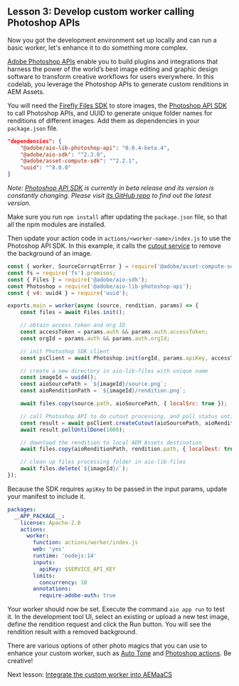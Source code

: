 ## Lesson 3: Develop custom worker calling Photoshop APIs

Now you got the development environment set up locally and can run a basic worker, let's enhance it to do something more complex.

[Adobe Photoshop APIs](https://www.adobe.io/apis/creativecloud/photo-imaging-api.html) enable you to build plugins and integrations that harness the power of the world’s best image editing and graphic design software to transform creative workflows for users everywhere. In this codelab, you leverage the Photoshop APIs to generate custom renditions in AEM Assets.

You will need the [Firefly Files SDK](https://github.com/adobe/aio-lib-files) to store images, the [Photoshop API SDK](https://github.com/adobe/aio-lib-photoshop-api) to call Photoshop APIs, and UUID to generate unique folder names for renditions of different images. Add them as dependencies in your `package.json` file.

```json
"dependencies": {
    "@adobe/aio-lib-photoshop-api": "0.0.4-beta.4",
    "@adobe/aio-sdk": "^2.3.0",
    "@adobe/asset-compute-sdk": "^2.2.1",
    "uuid": "^8.0.0"
}
```

_Note: [Photoshop API SDK](https://github.com/adobe/aio-lib-photoshop-api) is currently in beta release and its version is constantly changing. Please visit [its GitHub repo](https://github.com/adobe/aio-lib-photoshop-api) to find out the latest version._

Make sure you run `npm install` after updating the `package.json` file, so that all the npm modules are installed.

Then update your action code in `actions/<worker-name>/index.js` to use the Photoshop API SDK. In this example, it calls the [cutout service](https://adobedocs.github.io/photoshop-api-docs-pre-release/#api-Sensei-cutout) to remove the background of an image.

```javascript
const { worker, SourceCorruptError } = require('@adobe/asset-compute-sdk');
const fs = require('fs').promises;
const { Files } = require('@adobe/aio-sdk');
const Photoshop = require('@adobe/aio-lib-photoshop-api');
const { v4: uuid4 } = require('uuid');

exports.main = worker(async (source, rendition, params) => {
    const files = await Files.init();

    // obtain access token and org ID
    const accessToken = params.auth && params.auth.accessToken;
    const orgId = params.auth && params.auth.orgId;

    // init Photoshop SDK client
    const psClient = await Photoshop.init(orgId, params.apiKey, accessToken, files);

    // create a new directory in aio-lib-files with unique name
    const imageId = uuid4();
    const aioSourcePath = `${imageId}/source.png`;
    const aioRenditionPath = `${imageId}/rendition.png`;

    await files.copy(source.path, aioSourcePath, { localSrc: true });

    // call Photoshop API to do cutout processing, and poll status until it's successful
    const result = await psClient.createCutout(aioSourcePath, aioRenditionPath);
    await result.pollUntilDone(1000);

    // download the rendition to local AEM Assets destination
    await files.copy(aioRenditionPath, rendition.path, { localDest: true });

    // clean up files processing folder in aio-lib-files
    await files.delete(`${imageId}/`);
});
```

Because the SDK requires `apiKey` to be passed in the input params, update your manifest to include it.

```yaml
packages:
  __APP_PACKAGE__:
    license: Apache-2.0
    actions:
      worker:
        function: actions/worker/index.js
        web: 'yes'
        runtime: 'nodejs:14'
        inputs:
          apiKey: $SERVICE_API_KEY
        limits:
          concurrency: 10
        annotations:
          require-adobe-auth: true
```

Your worker should now be set. Execute the command `aio app run` to test it. In the development tool UI, select an existing or upload a new test image, define the rendition request and click the Run button. You will see the rendition result with a removed background.

There are various options of other photo magics that you can use to enhance your custom worker, such as [Auto Tone](https://adobe.io/apis/creativecloud/photo-imaging-api/api-demo.html?ref=autotone) and [Photoshop actions](https://adobe.io/apis/creativecloud/photo-imaging-api/api-demo.html?ref=psactions). Be creative!

Next lesson: [Integrate the custom worker into AEMaaCS](lesson4.md)
